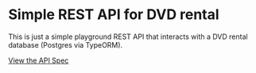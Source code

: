 # Simple REST API for DVD rental

This is just a simple playground REST API that interacts with a DVD rental database (Postgres via TypeORM).  

[View the API Spec](https://documenter.getpostman.com/view/33655017/2sA35Eb3i8)
